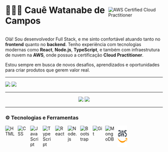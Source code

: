 <div align="space-between" style="display: flex; align-items: center; justify-content: space-between;">
  <h1>👨🏻‍💻 Cauê Watanabe de Campos</h1>
  <img src="https://img.shields.io/badge/AWS_Cloud_Practitioner-FF9900?style=for-the-badge&logo=amazonaws&logoColor=white" alt="AWS Certified Cloud Practitioner" />
</div>


Olá! Sou desenvolvedor Full Stack, e me sinto confortável atuando tanto no **frontend** quanto no **backend**. Tenho experiência com tecnologias modernas como **React**, **Node.js**, **TypeScript**, e também com infraestrutura de nuvem na **AWS**, onde possuo a certificação **Cloud Practitioner**.

Estou sempre em busca de novos desafios, aprendizados e oportunidades para criar produtos que gerem valor real.

---


<div> 
  <a href="https://instagram.com/cauewcampos" target="_blank"><img src="https://img.shields.io/badge/-Instagram-%23E4405F?style=for-the-badge&logo=instagram&logoColor=white" target="_blank"></a>
  <a href="https://www.linkedin.com/in/cauewcampos" target="_blank"><img src="https://img.shields.io/badge/-LinkedIn-%230077B5?style=for-the-badge&logo=linkedin&logoColor=white" target="_blank"></a> 
</div>

---

<p align="center">
  <img height="180em" src="https://github-readme-stats.vercel.app/api?username=cauewcampos&show_icons=true&theme=github_dark&hide_title=false&hide_rank=false&count_private=true" />
  <img height="180em" src="https://github-readme-stats.vercel.app/api/top-langs/?username=cauewcampos&layout=compact&theme=github_dark" />
</p>

---

### ⚙️ Tecnologias e Ferramentas

<div style="display: flex; gap: 10px;">
  <img alt="HTML" title="HTML" width="30px" src="https://cdn.jsdelivr.net/gh/devicons/devicon@latest/icons/html5/html5-original.svg" />
  <img alt="CSS" title="CSS" width="30px" src="https://cdn.jsdelivr.net/gh/devicons/devicon@latest/icons/css3/css3-original.svg" />
  <img alt="JavaScript" title="JavaScript" width="30px" src="https://cdn.jsdelivr.net/gh/devicons/devicon@latest/icons/javascript/javascript-original.svg" />
  <img alt="TypeScript" title="TypeScript" width="30px" src="https://cdn.jsdelivr.net/gh/devicons/devicon@latest/icons/typescript/typescript-original.svg" />
  <img alt="React" title="React" width="30px" src="https://cdn.jsdelivr.net/gh/devicons/devicon@latest/icons/react/react-original.svg" />
  <img alt="Node.js" title="Node.js" width="30px" src="https://cdn.jsdelivr.net/gh/devicons/devicon@latest/icons/nodejs/nodejs-original.svg" />
  <img alt="Bootstrap" title="Bootstrap" width="30px" src="https://cdn.jsdelivr.net/gh/devicons/devicon@latest/icons/bootstrap/bootstrap-original.svg" />
  <img alt="Git" title="Git" width="30px" src="https://cdn.jsdelivr.net/gh/devicons/devicon@latest/icons/git/git-original.svg" />
  <img alt="MongoDB" title="MongoDB" width="30px" src="https://cdn.jsdelivr.net/gh/devicons/devicon@latest/icons/mongodb/mongodb-original.svg" />
  <img alt="AWS" title="AWS" width="30px" src="https://raw.githubusercontent.com/devicons/devicon/master/icons/amazonwebservices/amazonwebservices-original-wordmark.svg" />
</div>
